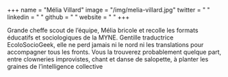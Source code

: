 +++
name = "Mélia Villard"
image = "/img/melia-villard.jpg"
twitter = " "
linkedin = " "
github = " "
website = " "
+++

Grande cheffe scout de l’équipe, Mélia bricole et recolle les formats éducatifs et sociologiques de la MYNE. Gentille traductrice EcoloSocioGeek, elle ne perd jamais ni le nord ni les translations pour accompagner tous les fronts. Vous la trouverez probablement quelque part, entre clowneries improvistes, chant et danse de salopette, à planter les graines de l’intelligence collective
